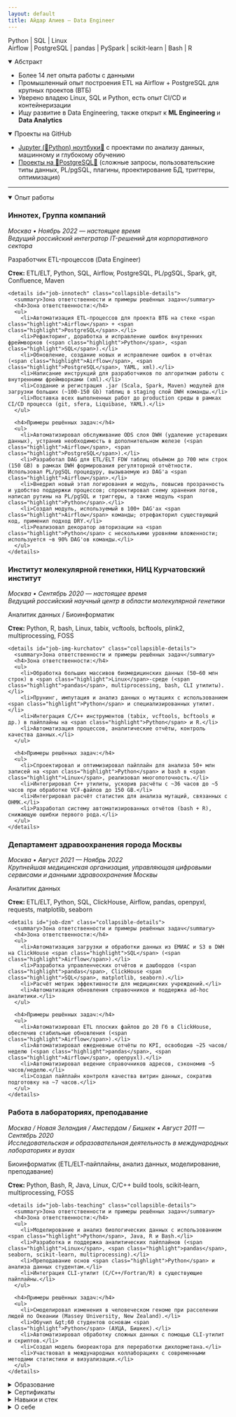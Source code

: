 ```yaml
---
layout: default
title: Айдар Алиев – Data Engineer
---
```


<!-- Trigger rebuild -->
<section id="role" class="section section--role">
  <p class="skills">
    <span class="highlight">Python</span> | <span class="highlight">SQL</span> | <span class="highlight">Linux</span><br>
    <span class="highlight">Airflow</span> | <span class="highlight">PostgreSQL</span> | <span class="highlight">pandas</span> | PySpark | scikit-learn | Bash | R
  </p>
</section>

<details id="summary" class="fold" open>
  <summary>Абстракт</summary>
  <ul>
    <li>Более 14 лет опыта работы с данными</li>
    <li>Промышленный опыт построения ETL на <span class="highlight">Airflow</span> + <span class="highlight">PostgreSQL</span> для крупных проектов (ВТБ)</li>
    <li>Уверено владею <span class="highlight">Linux</span>, <span class="highlight">SQL</span> и <span class="highlight">Python</span>, есть опыт CI/CD и контейнеризации</li>
    <li>Ищу развитие в Data Engineering, также открыт к <strong>ML Engineering</strong> и <strong>Data Analytics</strong></li>
  </ul>
</details>

<details id="projects" class="fold" open>
  <summary>Проекты на GitHub</summary>
  <ul>
    <li><a class="proj-frag" href="https://github.com/aydaraliev/data_science_course_yandex">Jupyter (🐍Python) ноутбуки🔗</a> с проектами по анализу данных, машинному и глубокому обучению</li>
    <li><a class="proj-frag" href="https://github.com/aydaraliev/SQL_for_development_course_yandex">Проекты на 🐘PostgreSQL🔗</a> (сложные запросы, пользовательские типы данных, PL/pgSQL, плагины, проектирование БД, триггеры, оптимизация)</li>
  </ul>
  <hr />
</details>

<details id="experience" class="fold" open>
  <summary>Опыт работы</summary>

  <article class="job">
    <h3>Иннотех, Группа компаний</h3>
    <p class="meta"><em>Москва • Ноябрь 2022 — настоящее время</em><br><em>Ведущий российский интегратор IT-решений для корпоративного сектора</em></p>
    <p class="job-title">Разработчик ETL-процессов (Data Engineer)</p>
    <p class="stack"><strong>Стек:</strong> ETL/ELT, <span class="highlight">Python</span>, <span class="highlight">SQL</span>, <span class="highlight">Airflow</span>, <span class="highlight">PostgreSQL</span>, PL/pgSQL, Spark, git, Confluence, Maven</p>

    <details id="job-innotech" class="collapsible-details">
      <summary>Зона ответственности и примеры решённых задач</summary>
      <h4>Зона ответственности:</h4>
      <ul>
        <li>Автоматизация ETL-процессов для проекта ВТБ на стеке <span class="highlight">Airflow</span> + <span class="highlight">PostgreSQL</span>.</li>
        <li>Рефакторинг, доработка и исправление ошибок внутренних фреймворков (<span class="highlight">Python</span>, <span class="highlight">SQL</span>).</li>
        <li>Обновление, создание новых и исправление ошибок в отчётах (<span class="highlight">Airflow</span>, <span class="highlight">PostgreSQL</span>, YAML, xml).</li>
        <li>Написание инструкций для разработчиков по алгоритмам работы с внутренними фреймворками (xml).</li>
        <li>Создание и регистрация .jar (Scala, Spark, Maven) модулей для загрузки больших (~100-150 Gb) таблиц в staging слой DWH команды.</li>
        <li>Поставка всех выполненных работ до production среды в рамках CI/CD процесса (git, sfera, Liquibase, YAML).</li>
      </ul>

      <h4>Примеры решённых задач:</h4>
      <ul>
        <li>Автоматизировал обслуживание ODS слоя DWH (удаление устаревших данных), устранив необходимость в дополнительном железе (<span class="highlight">Airflow</span>, <span class="highlight">PostgreSQL</span>).</li>
        <li>Разработал DAG для ETL/ELT FDW таблиц объёмом до 700 млн строк (150 GB) в рамках DWH формирования регуляторной отчётности. Использовал PL/pgSQL процедуру, вызываемую из DAG'а <span class="highlight">Airflow</span>.</li>
        <li>Внедрил новый этап логирования и модуль, повысив прозрачность и удобство поддержки процессов; спроектировал схему хранения логов, написал рутины на PL/pgSQL и триггеры, а также модуль <span class="highlight">Python</span>.</li>
        <li>Создал модуль, используемый в 100+ DAG'ах <span class="highlight">Airflow</span> команды; отрефакторил существующий код, применил подход DRY.</li>
        <li>Реализовал декоратор авторизации на <span class="highlight">Python</span> с несколькими уровнями вложенности; используется ~в 90% DAG'ов команды.</li>
      </ul>
    </details>
  </article>

  <article class="job">
    <h3>Институт молекулярной генетики, НИЦ Курчатовский институт</h3>
    <p class="meta"><em>Москва • Сентябрь 2020 — настоящее время</em><br><em>Ведущий российский научный центр в области молекулярной генетики</em></p>
    <p class="job-title">Аналитик данных / Биоинформатик</p>
    <p class="stack"><strong>Стек:</strong> <span class="highlight">Python</span>, R, bash, <span class="highlight">Linux</span>, tabix, vcftools, bcftools, plink2, multiprocessing, FOSS</p>

    <details id="job-img-kurchatov" class="collapsible-details">
      <summary>Зона ответственности и примеры решённых задач</summary>
      <h4>Зона ответственности:</h4>
      <ul>
        <li>Обработка больших массивов биомедицинских данных (50–60 млн строк) в <span class="highlight">Linux</span>-среде (<span class="highlight">pandas</span>, multiprocessing, bash, CLI утилиты).</li>
        <li>Прунинг, импутация и анализ данных о мутациях с использованием <span class="highlight">Python</span> и специализированных утилит.</li>
        <li>Интеграция C/C++ инструментов (tabix, vcftools, bcftools и др.) в пайплайны на <span class="highlight">Python</span> и R.</li>
        <li>Автоматизация процессов, аналитические отчёты, контроль качества данных.</li>
      </ul>

      <h4>Примеры решённых задач:</h4>
      <ul>
        <li>Спроектировал и оптимизировал пайплайн для анализа 50+ млн записей на <span class="highlight">Python</span> и bash в <span class="highlight">Linux</span>, реализовал многопоточность.</li>
        <li>Интегрировал C++ утилиты, ускорив расчёты с ~36 часов до ~5 часов при обработке VCF-файлов до 150 GB.</li>
        <li>Интегрировал расчёт статистик для анализа мутаций, связанных с ОНМК.</li>
        <li>Разработал систему автоматизированных отчётов (bash + R), снижающую ошибки первого рода.</li>
      </ul>
    </details>
  </article>

  <article class="job">
    <h3>Департамент здравоохранения города Москвы</h3>
    <p class="meta"><em>Москва • Август 2021 — Ноябрь 2022</em><br><em>Крупнейшая медицинская организация, управляющая цифровыми сервисами и данными здравоохранения Москвы</em></p>
    <p class="job-title">Аналитик данных</p>
    <p class="stack"><strong>Стек:</strong> ETL/ELT, <span class="highlight">Python</span>, <span class="highlight">SQL</span>, ClickHouse, <span class="highlight">Airflow</span>, <span class="highlight">pandas</span>, openpyxl, requests, matplotlib, seaborn</p>

    <details id="job-dzm" class="collapsible-details">
      <summary>Зона ответственности и примеры решённых задач</summary>
      <h4>Зона ответственности:</h4>
      <ul>
        <li>Автоматизация загрузки и обработки данных из ЕМИАС и S3 в DWH на ClickHouse <span class="highlight">SQL</span> (<span class="highlight">Airflow</span>).</li>
        <li>Разработка управленческих отчётов и дашбордов (<span class="highlight">pandas</span>, ClickHouse <span class="highlight">SQL</span>, matplotlib, seaborn).</li>
        <li>Расчёт метрик эффективности для медицинских учреждений.</li>
        <li>Автоматизация обновления справочников и поддержка ad‑hoc аналитики.</li>
      </ul>

      <h4>Примеры решённых задач:</h4>
      <ul>
        <li>Автоматизировал ETL плоских файлов до 20 Гб в ClickHouse, обеспечив стабильные обновления (<span class="highlight">Airflow</span>).</li>
        <li>Автоматизировал ежедневные отчёты по KPI, освободив ~25 часов/неделю (<span class="highlight">pandas</span>, <span class="highlight">Airflow</span>, openpyxl).</li>
        <li>Автоматизировал ведение справочников адресов, сэкономив ~5 часов/неделю.</li>
        <li>Создал пайплайн контроля качества витрин данных, сократив подготовку на ~7 часов.</li>
      </ul>
    </details>
  </article>

  <!-- Restored block: Работа в лабораториях, преподавание -->
  <article class="job">
    <h3>Работа в лабораториях, преподавание</h3>
    <p class="meta"><em>Москва / Новая Зеландия / Амстердам / Бишкек • Август 2011 — Сентябрь 2020</em><br><em>Исследовательская и образовательная деятельность в международных лабораториях и вузах</em></p>
    <p class="job-title">Биоинформатик (ETL/ELT‑пайплайны, анализ данных, моделирование, преподавание)</p>
    <p class="stack"><strong>Стек:</strong> <span class="highlight">Python</span>, Bash, R, Java, <span class="highlight">Linux</span>, C/C++ build tools, scikit‑learn, multiprocessing, FOSS</p>

    <details id="job-labs-teaching" class="collapsible-details">
      <summary>Зона ответственности и примеры решённых задач</summary>
      <h4>Зона ответственности:</h4>
      <ul>
        <li>Моделирование и анализ биологических данных с использованием <span class="highlight">Python</span>, Java, R и Bash.</li>
        <li>Разработка и поддержка аналитических пайплайнов (<span class="highlight">Linux</span>, <span class="highlight">pandas</span>, seaborn, scikit‑learn, multiprocessing).</li>
        <li>Преподавание основ <span class="highlight">Python</span> и анализа данных студентам.</li>
        <li>Интеграция CLI‑утилит (C/C++/Fortran/R) в существующие пайплайны.</li>
      </ul>

      <h4>Примеры решённых задач:</h4>
      <ul>
        <li>Смоделировал изменения в человеческом геноме при расселении людей по Океании (Massey University, New Zealand).</li>
        <li>Обучил &gt;60 студентов основам <span class="highlight">Python</span> (АУЦА, Бишкек).</li>
        <li>Автоматизировал обработку сложных данных с помощью CLI‑утилит и скриптов.</li>
        <li>Создал модель биореактора для переработки дихлорметана.</li>
        <li>Участвовал в международных коллаборациях с современными методами статистики и визуализации.</li>
      </ul>
    </details>
  </article>
</details>

<details id="education" class="fold">
  <summary>Образование</summary>
  <table>
    <thead>
      <tr><th>Год</th><th>Учебное заведение</th><th>Специальность и квалификация</th></tr>
    </thead>
    <tbody>
      <tr><td>2014</td><td>Massey University, Новая Зеландия</td><td>Master in Computational Biology</td></tr>
      <tr><td>2011</td><td>МГУ им. М.В. Ломоносова (ФФМ)</td><td>Лечебное дело (врач)</td></tr>
      <tr><td>2011</td><td>МГУ им. М.В. Ломоносова (ВМиК)</td><td>Разработчик (доп. квалификация)</td></tr>
    </tbody>
  </table>
</details>

<details id="certificates" class="fold">
  <summary>Сертификаты</summary>
  <ul>
    <li><strong>2024</strong> — <span class="highlight">SQL</span> для разработчиков (Яндекс Практикум)</li>
    <li><strong>2023</strong> — Специалист по Data Science (Яндекс Практикум)</li>
    <li><strong>2020</strong> — <span class="highlight">Python</span> and Flask Bootcamp (Udemy)</li>
    <li><strong>2018</strong> — Data Science Math Skills, Statistics with R, OOP in Java, REST APIs, Linear Algebra, Calculus (Coursera/edX/Stanford)</li>
  </ul>
</details>

<details id="skills" class="fold">
  <summary>Навыки и стек</summary>
  <ul>
    <li><strong>Языки:</strong> <span class="highlight">Python</span>, <span class="highlight">SQL</span>, R, Java</li>
    <li><strong>Модули <span class="highlight">Python</span>:</strong> multiprocessing, os, requests, json</li>
    <li><strong>Базы данных и хранилища:</strong> <span class="highlight">PostgreSQL</span>, ClickHouse, S3</li>
    <li><strong>ETL и Workflow:</strong> <span class="highlight">Airflow</span>, Cron, Prefect 2, PySpark, Spark</li>
    <li><strong>Анализ данных:</strong> <span class="highlight">pandas</span>, matplotlib, seaborn, scikit-learn, Jupyter, Excel</li>
    <li><strong>API и Web:</strong> REST, Flask, requests, json</li>
    <li><strong>DevOps:</strong> git, Docker, CI/CD</li>
    <li><strong>ОС:</strong> <span class="highlight">Linux</span> (Ubuntu, Tuxedo OS), Windows, MacOS</li>
  </ul>
</details>

<details id="about" class="fold">
  <summary>О себе</summary>
  <ul>
    <li>Учился программировать на ВМиК МГУ параллельно с дипломом врача (ФФМ МГУ).</li>
    <li>После выпуска занимался сначала биоинформатикой, затем полностью перешёл в ETL и Data Engineering.</li>
    <li>Уверенно владею <span class="highlight">Python</span> и <span class="highlight">SQL</span>. Стремлюсь углубить свои знания при помощи онлайн обучения.</li>
    <li>Имею 3 года промышленного опыта разработки ETL процессов (<span class="highlight">Airflow</span>, <span class="highlight">pandas</span>, <span class="highlight">PostgreSQL</span>, ClickHouse).</li>
    <li>Сторонник непрерывного обучения. Сейчас прохожу курс по инженерии данных на Яндекс Практикум. Поступил в магистратуру ВШЭ по инженерии данных (обучение онлайн).</li>
    <li>Слежу за новостями в области Data Science через подписку на medium.</li>
    <li>Изучал основы теории игр и эволюционные вычисления в Universiteit van Amsterdam и Vrije Universiteit (Амстердам).</li>
    <li>Анализировал структурированные данные и моделировал биологические системы.</li>
    <li>Преподавал <span class="highlight">Python</span> и основы анализа данных студентам.</li>
    <li>Уверенно работаю в командной строке <span class="highlight">Linux</span>, пишу скрипты на bash.</li>
    <li>Открыт к предложениям Data Engineer, ML Engineer и Data Analyst.</li>
  </ul>
</details>
